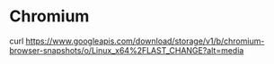 

# Chromium

curl https://www.googleapis.com/download/storage/v1/b/chromium-browser-snapshots/o/Linux_x64%2FLAST_CHANGE?alt=media

